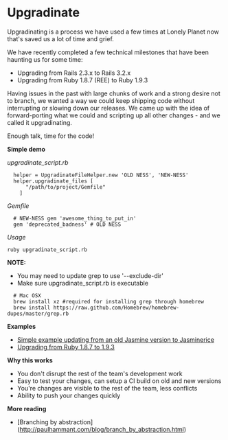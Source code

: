 Upgradinate
===

Upgradinating is a process we have used a few times at Lonely Planet now that's saved us a lot of time and grief.

We have recently completed a few technical milestones that have been haunting us for some time:

- Upgrading from Rails 2.3.x to Rails 3.2.x
- Upgrading from Ruby 1.8.7 (REE) to Ruby 1.9.3

Having issues in the past with large chunks of work and a strong desire not to branch, we wanted a way we could keep shipping code without interrupting or slowing down our releases. We came up with the idea of forward-porting what we could and scripting up all other changes - and we called it upgradinating.

Enough talk, time for the code!

**Simple demo**

*upgradinate_script.rb*

```
  helper = UpgradinateFileHelper.new 'OLD NESS', 'NEW-NESS'
  helper.upgradinate_files [
      "/path/to/project/Gemfile"
    ]
```

*Gemfile*

```
  # NEW-NESS gem 'awesome_thing_to_put_in'
  gem 'deprecated_badness' # OLD NESS
```

*Usage*

`ruby upgradinate_script.rb`

**NOTE:**

- You may need to update grep to use '--exclude-dir'
- Make sure upgradinate_script.rb is executable

```
  # Mac OSX
  brew install xz #required for installing grep through homebrew
  brew install https://raw.github.com/Homebrew/homebrew-dupes/master/grep.rb
```

**Examples**

 - [Simple example updating from an old Jasmine version to Jasminerice](https://gist.github.com/4275962#file-upgradinate_script-rb)
 - [Upgrading from Ruby 1.8.7 to 1.9.3](https://gist.github.com/4276016#file-ree-rb)

**Why this works**

 - You don't disrupt the rest of the team's development work
 - Easy to test your changes, can setup a CI build on old and new versions
 - You're changes are visible to the rest of the team, less conflicts
 - Ability to push your changes quickly
 
**More reading**
- [Branching by abstraction] (http://paulhammant.com/blog/branch_by_abstraction.html)

